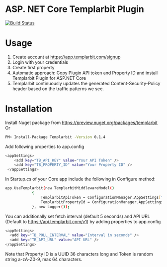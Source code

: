 # ASP. NET Core Templarbit Plugin

[![Build Status](https://travis-ci.org/templarbit/aspnet-plugin.svg?branch=master)](https://travis-ci.org/templarbit/aspnet-plugin)

# Usage
1. Create account at https://app.templarbit.com/signup
2. Login with your credentials
3. Create first property
4. Automatic approach: Copy Plugin API token and Property ID and install Templarbit Plugin for ASP.NET Core
5. Templarbit continuously updates the generated Content-Security-Policy header based on the traffic patterns we see.

# Installation
Install Nuget package from https://preview.nuget.org/packages/templarbit
Or
```sh
PM> Install-Package Templarbit -Version 0.1.4
  ```
  
Add following properties to app.config
```sh
<appSettings>
    <add key="TB_API_KEY" value="Your API Token" />
    <add key="TB_PROPERTY_ID" value="Your Property ID" />
 </appSettings>
  ```
  
  In Startup.cs of your Core app include the following in Configure method:
```sh
app.UseTemplarbit(new TemplarbitMiddlewareModel()
            {
                TemplarbitApiToken = ConfigurationManager.AppSettings["TB_API_KEY"],
                TemplarbitPropertyId = ConfigurationManager.AppSettings["TB_PROPERTY_ID"]
            }, new Logger());
```
You can additionally set fetch interval (default 5 seconds) and API URL (Default to https://api.templarbit.com/v1) by adding properties to app.config
  ```sh
  <appSettings>
    <add key="TB_POLL_INTERVAL" value="Interval in seconds" />
    <add key="TB_API_URL" value="API URL" />
 </appSettings>
  ```
  Note that Property ID is a UUID 36 characters long and Token is random string a-zA-Z0-9, max 64 characters.
